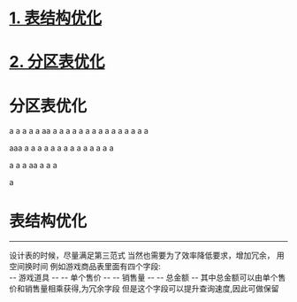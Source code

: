 # [1. 表结构优化](#表结构优化)
# [2. 分区表优化](#-)
# 分区表优化
a
a
a
a
a
aa
a
a
a
a
a
a
a
a
a
a
a
a
a
a
a

aaa
a
a
a
a
a
a
a
a
a
a
a
a
a
a

a
a
a
aa
a
a
a

a

# 表结构优化
---------
设计表的时候，尽量满足第三范式
当然也需要为了效率降低要求，增加冗余，
用空间换时间
例如游戏商品表里面有四个字段:  
      -- 游戏道具 -- 
      -- 单个售价 --
      -- 销售量 -- 
      -- 总金额 --
其中总金额可以由单个售价和销售量相乘获得,为冗余字段
但是这个字段可以提升查询速度,因此可做保留













